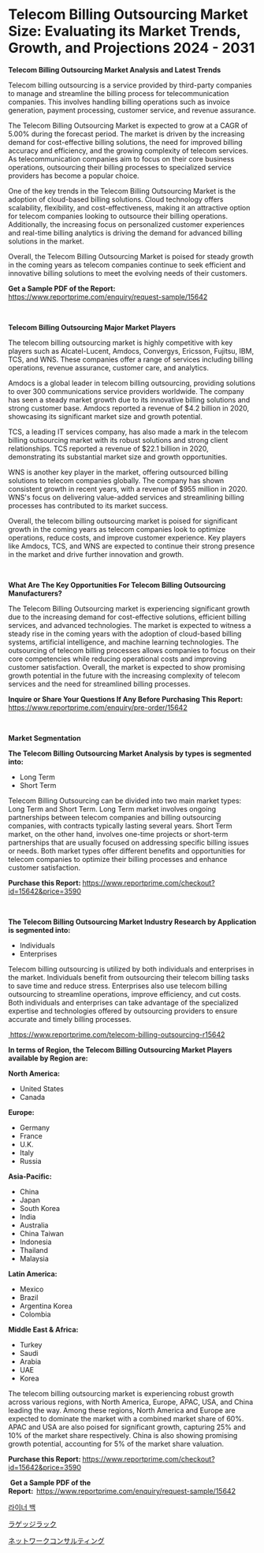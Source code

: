 <p><h1>Telecom Billing Outsourcing Market Size: Evaluating its Market Trends, Growth, and Projections 2024 - 2031</h1></p><p><strong>Telecom Billing Outsourcing Market Analysis and Latest Trends</strong></p>
<p><p>Telecom billing outsourcing is a service provided by third-party companies to manage and streamline the billing process for telecommunication companies. This involves handling billing operations such as invoice generation, payment processing, customer service, and revenue assurance.</p><p>The Telecom Billing Outsourcing Market is expected to grow at a CAGR of 5.00% during the forecast period. The market is driven by the increasing demand for cost-effective billing solutions, the need for improved billing accuracy and efficiency, and the growing complexity of telecom services. As telecommunication companies aim to focus on their core business operations, outsourcing their billing processes to specialized service providers has become a popular choice.</p><p>One of the key trends in the Telecom Billing Outsourcing Market is the adoption of cloud-based billing solutions. Cloud technology offers scalability, flexibility, and cost-effectiveness, making it an attractive option for telecom companies looking to outsource their billing operations. Additionally, the increasing focus on personalized customer experiences and real-time billing analytics is driving the demand for advanced billing solutions in the market.</p><p>Overall, the Telecom Billing Outsourcing Market is poised for steady growth in the coming years as telecom companies continue to seek efficient and innovative billing solutions to meet the evolving needs of their customers.</p></p>
<p><strong>Get a Sample PDF of the Report:&nbsp;</strong> <a href="https://www.reportprime.com/enquiry/request-sample/15642">https://www.reportprime.com/enquiry/request-sample/15642</a></p>
<p>&nbsp;</p>
<p><strong>Telecom Billing Outsourcing Major Market Players</strong></p>
<p><p>The telecom billing outsourcing market is highly competitive with key players such as Alcatel-Lucent, Amdocs, Convergys, Ericsson, Fujitsu, IBM, TCS, and WNS. These companies offer a range of services including billing operations, revenue assurance, customer care, and analytics.</p><p>Amdocs is a global leader in telecom billing outsourcing, providing solutions to over 300 communications service providers worldwide. The company has seen a steady market growth due to its innovative billing solutions and strong customer base. Amdocs reported a revenue of $4.2 billion in 2020, showcasing its significant market size and growth potential.</p><p>TCS, a leading IT services company, has also made a mark in the telecom billing outsourcing market with its robust solutions and strong client relationships. TCS reported a revenue of $22.1 billion in 2020, demonstrating its substantial market size and growth opportunities.</p><p>WNS is another key player in the market, offering outsourced billing solutions to telecom companies globally. The company has shown consistent growth in recent years, with a revenue of $955 million in 2020. WNS's focus on delivering value-added services and streamlining billing processes has contributed to its market success.</p><p>Overall, the telecom billing outsourcing market is poised for significant growth in the coming years as telecom companies look to optimize operations, reduce costs, and improve customer experience. Key players like Amdocs, TCS, and WNS are expected to continue their strong presence in the market and drive further innovation and growth.</p></p>
<p>&nbsp;</p>
<p><strong>What Are The Key Opportunities For Telecom Billing Outsourcing Manufacturers?</strong></p>
<p><p>The Telecom Billing Outsourcing market is experiencing significant growth due to the increasing demand for cost-effective solutions, efficient billing services, and advanced technologies. The market is expected to witness a steady rise in the coming years with the adoption of cloud-based billing systems, artificial intelligence, and machine learning technologies. The outsourcing of telecom billing processes allows companies to focus on their core competencies while reducing operational costs and improving customer satisfaction. Overall, the market is expected to show promising growth potential in the future with the increasing complexity of telecom services and the need for streamlined billing processes.</p></p>
<p><strong>Inquire or Share Your Questions If Any Before Purchasing This Report:</strong> <a href="https://www.reportprime.com/enquiry/pre-order/15642">https://www.reportprime.com/enquiry/pre-order/15642</a></p>
<p>&nbsp;</p>
<p><strong>Market Segmentation</strong></p>
<p><strong>The Telecom Billing Outsourcing Market Analysis by types is segmented into:</strong></p>
<p><ul><li>Long Term</li><li>Short Term</li></ul></p>
<p><p>Telecom Billing Outsourcing can be divided into two main market types: Long Term and Short Term. Long Term market involves ongoing partnerships between telecom companies and billing outsourcing companies, with contracts typically lasting several years. Short Term market, on the other hand, involves one-time projects or short-term partnerships that are usually focused on addressing specific billing issues or needs. Both market types offer different benefits and opportunities for telecom companies to optimize their billing processes and enhance customer satisfaction.</p></p>
<p><strong>Purchase this Report:&nbsp;</strong><a href="https://www.reportprime.com/checkout?id=15642&price=3590">https://www.reportprime.com/checkout?id=15642&price=3590</a></p>
<p>&nbsp;</p>
<p><strong>The Telecom Billing Outsourcing Market Industry Research by Application is segmented into:</strong></p>
<p><ul><li>Individuals</li><li>Enterprises</li></ul></p>
<p><p>Telecom billing outsourcing is utilized by both individuals and enterprises in the market. Individuals benefit from outsourcing their telecom billing tasks to save time and reduce stress. Enterprises also use telecom billing outsourcing to streamline operations, improve efficiency, and cut costs. Both individuals and enterprises can take advantage of the specialized expertise and technologies offered by outsourcing providers to ensure accurate and timely billing processes.</p></p>
<p><a href="https://www.reportprime.com/telecom-billing-outsourcing-r15642">&nbsp;https://www.reportprime.com/telecom-billing-outsourcing-r15642</a></p>
<p><strong>In terms of Region, the Telecom Billing Outsourcing Market Players available by Region are:</strong></p>
<p>
    <p> <strong> North America: </strong>
        <ul>
            <li>United States</li>
            <li>Canada</li>
        </ul>
        </p> 
    <p> <strong> Europe: </strong>
        <ul>
            <li>Germany</li>
            <li>France</li>
            <li>U.K.</li>
            <li>Italy</li>
            <li>Russia</li>
        </ul>
        </p> 
    <p> <strong> Asia-Pacific: </strong>
        <ul>
            <li>China</li>
            <li>Japan</li>
            <li>South Korea</li>
            <li>India</li>
            <li>Australia</li>
            <li>China Taiwan</li>
            <li>Indonesia</li>
            <li>Thailand</li>
            <li>Malaysia</li>
        </ul>
        </p> 
    <p> <strong> Latin America: </strong>
        <ul>
            <li>Mexico</li>
            <li>Brazil</li>
            <li>Argentina Korea</li>
            <li>Colombia</li>
        </ul>
        </p> 
    <p> <strong> Middle East & Africa: </strong>
        <ul>
            <li>Turkey</li>
            <li>Saudi</li>
            <li>Arabia</li>
            <li>UAE</li>
            <li>Korea</li>
        </ul>
    </p>
    </p>
<p><p>The telecom billing outsourcing market is experiencing robust growth across various regions, with North America, Europe, APAC, USA, and China leading the way. Among these regions, North America and Europe are expected to dominate the market with a combined market share of 60%. APAC and USA are also poised for significant growth, capturing 25% and 10% of the market share respectively. China is also showing promising growth potential, accounting for 5% of the market share valuation.</p></p>
<p><strong>Purchase this Report: </strong><a href="https://www.reportprime.com/checkout?id=15642&price=3590">https://www.reportprime.com/checkout?id=15642&price=3590</a></p>
<p>&nbsp;<strong>Get a Sample PDF of the Report:&nbsp;&nbsp;</strong><a href="https://www.reportprime.com/enquiry/request-sample/15642">https://www.reportprime.com/enquiry/request-sample/15642</a></p>
<p><strong></strong></p>
<p><p><a href="https://medium.com/@lilmama456456/%EB%9D%BC%EC%9D%B4%EB%84%88-%EB%B0%B1-%EC%8B%9C%EC%9E%A5-%EC%A7%80%ED%91%9C-%ED%95%B4%EC%84%9D-%EC%8B%9C%EC%9E%A5-%EC%A0%90%EC%9C%A0%EC%9C%A8-%ED%8A%B8%EB%A0%8C%EB%93%9C-%EB%B0%8F-%EC%84%B1%EC%9E%A5-%ED%8C%A8%ED%84%B4-20a13f463deb">라이너 백</a></p><p><a href="https://medium.com/@johneahan44556754/%E3%82%B9%E3%83%BC%E3%83%84%E3%82%B1%E3%83%BC%E3%82%B9%E3%83%A9%E3%83%83%E3%82%AF%E3%81%AE%E5%B8%82%E5%A0%B4%E8%AA%BF%E6%9F%BB%E3%83%AC%E3%83%9D%E3%83%BC%E3%83%88-%E3%81%9D%E3%81%AE%E6%AD%B4%E5%8F%B2%E3%81%8A%E3%82%88%E3%81%B32024%E5%B9%B4%E3%81%8B%E3%82%892031%E5%B9%B4%E3%81%BE%E3%81%A7%E3%81%AE%E4%BA%88%E6%B8%AC-f3065e0048d8">ラゲッジラック</a></p><p><a href="https://medium.com/@craigurcottrte8/%E3%83%8D%E3%83%83%E3%83%88%E3%83%AF%E3%83%BC%E3%82%AF%E3%82%B3%E3%83%B3%E3%82%B5%E3%83%AB%E3%83%86%E3%82%A3%E3%83%B3%E3%82%B0%E5%B8%82%E5%A0%B4%E3%81%AE%E6%8C%87%E6%A8%99%E3%82%92%E8%A7%A3%E8%AA%AD%E3%81%99%E3%82%8B-%E5%B8%82%E5%A0%B4%E3%82%B7%E3%82%A7%E3%82%A2-%E3%83%88%E3%83%AC%E3%83%B3%E3%83%89-%E6%88%90%E9%95%B7%E3%83%91%E3%82%BF%E3%83%BC%E3%83%B3-14ad0a10f173">ネットワークコンサルティング</a></p></p>